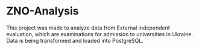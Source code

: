# ZNO-Analysis

This project was made to analyze data from External independent evaluation, which are examinations for admission to universities in Ukraine.
Data is being transformed and loaded into PostgreSQL.
